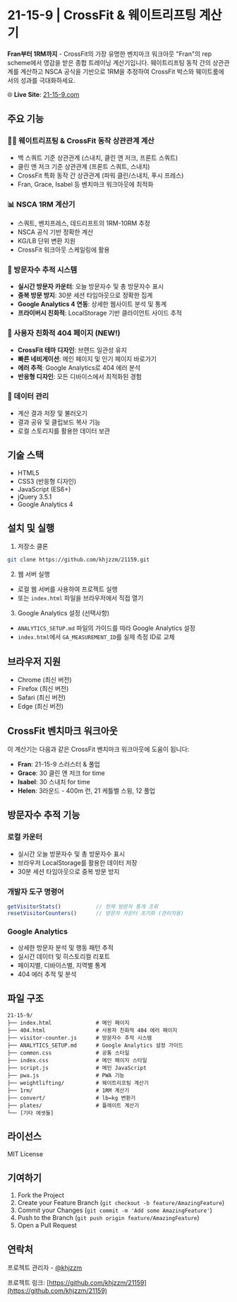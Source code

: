 # 21-15-9 | CrossFit & 웨이트리프팅 계산기

**Fran부터 1RM까지** - CrossFit의 가장 유명한 벤치마크 워크아웃 "Fran"의 rep scheme에서 영감을 받은 종합 트레이닝 계산기입니다. 웨이트리프팅 동작 간의 상관관계를 계산하고 NSCA 공식을 기반으로 1RM을 추정하여 CrossFit 박스와 웨이트룸에서의 성과를 극대화하세요.

🌐 **Live Site**: [21-15-9.com](https://21-15-9.com)

## 주요 기능

### 🏋️‍♂️ 웨이트리프팅 & CrossFit 동작 상관관계 계산
- 백 스쿼트 기준 상관관계 (스내치, 클린 앤 저크, 프론트 스쿼트)
- 클린 앤 저크 기준 상관관계 (프론트 스쿼트, 스내치)
- CrossFit 특화 동작 간 상관관계 (파워 클린/스내치, 푸시 프레스)
- Fran, Grace, Isabel 등 벤치마크 워크아웃에 최적화

### 📊 NSCA 1RM 계산기
- 스쿼트, 벤치프레스, 데드리프트의 1RM-10RM 추정
- NSCA 공식 기반 정확한 계산
- KG/LB 단위 변환 지원
- CrossFit 워크아웃 스케일링에 활용

### 👥 방문자수 추적 시스템
- **실시간 방문자 카운터**: 오늘 방문자수 및 총 방문자수 표시
- **중복 방문 방지**: 30분 세션 타임아웃으로 정확한 집계
- **Google Analytics 4 연동**: 상세한 웹사이트 분석 및 통계
- **프라이버시 친화적**: LocalStorage 기반 클라이언트 사이드 추적

### 🚫 사용자 친화적 404 페이지 (NEW!)
- **CrossFit 테마 디자인**: 브랜드 일관성 유지
- **빠른 네비게이션**: 메인 페이지 및 인기 페이지 바로가기
- **에러 추적**: Google Analytics로 404 에러 분석
- **반응형 디자인**: 모든 디바이스에서 최적화된 경험

### 💾 데이터 관리
- 계산 결과 저장 및 불러오기
- 결과 공유 및 클립보드 복사 기능
- 로컬 스토리지를 활용한 데이터 보관

## 기술 스택

- HTML5
- CSS3 (반응형 디자인)
- JavaScript (ES6+)
- jQuery 3.5.1
- Google Analytics 4

## 설치 및 실행

1. 저장소 클론
```bash
git clone https://github.com/khjzzm/21159.git
```

2. 웹 서버 실행
- 로컬 웹 서버를 사용하여 프로젝트 실행
- 또는 `index.html` 파일을 브라우저에서 직접 열기

3. Google Analytics 설정 (선택사항)
- `ANALYTICS_SETUP.md` 파일의 가이드를 따라 Google Analytics 설정
- `index.html`에서 `GA_MEASUREMENT_ID`를 실제 측정 ID로 교체

## 브라우저 지원

- Chrome (최신 버전)
- Firefox (최신 버전)
- Safari (최신 버전)
- Edge (최신 버전)

## CrossFit 벤치마크 워크아웃

이 계산기는 다음과 같은 CrossFit 벤치마크 워크아웃에 도움이 됩니다:

- **Fran**: 21-15-9 스러스터 & 풀업
- **Grace**: 30 클린 앤 저크 for time
- **Isabel**: 30 스내치 for time
- **Helen**: 3라운드 - 400m 런, 21 케틀벨 스윙, 12 풀업

## 방문자수 추적 기능

### 로컬 카운터
- 실시간 오늘 방문자수 및 총 방문자수 표시
- 브라우저 LocalStorage를 활용한 데이터 저장
- 30분 세션 타임아웃으로 중복 방문 방지

### 개발자 도구 명령어
```javascript
getVisitorStats()           // 현재 방문자 통계 조회
resetVisitorCounters()      // 방문자 카운터 초기화 (관리자용)
```

### Google Analytics
- 상세한 방문자 분석 및 행동 패턴 추적
- 실시간 데이터 및 히스토리컬 리포트
- 페이지별, 디바이스별, 지역별 통계
- 404 에러 추적 및 분석

## 파일 구조

```
21-15-9/
├── index.html              # 메인 페이지
├── 404.html                # 사용자 친화적 404 에러 페이지
├── visitor-counter.js      # 방문자수 추적 시스템
├── ANALYTICS_SETUP.md      # Google Analytics 설정 가이드
├── common.css              # 공통 스타일
├── index.css               # 메인 페이지 스타일
├── script.js               # 메인 JavaScript
├── pwa.js                  # PWA 기능
├── weightlifting/          # 웨이트리프팅 계산기
├── 1rm/                    # 1RM 계산기
├── convert/                # lb↔kg 변환기
├── plates/                 # 플레이트 계산기
└── [기타 에셋들]
```

## 라이선스

MIT License

## 기여하기

1. Fork the Project
2. Create your Feature Branch (`git checkout -b feature/AmazingFeature`)
3. Commit your Changes (`git commit -m 'Add some AmazingFeature'`)
4. Push to the Branch (`git push origin feature/AmazingFeature`)
5. Open a Pull Request

## 연락처

프로젝트 관리자 - [@khjzzm](https://github.com/khjzzm)

프로젝트 링크: [https://github.com/khjzzm/21159](https://github.com/khjzzm/21159) 